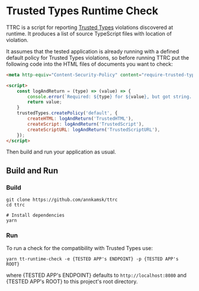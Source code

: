 # Trusted Types Runtime Check

TTRC is a script for reporting [Trusted Types](https://github.com/w3c/webappsec-trusted-types) violations discovered at runtime. It produces a list of source TypeScript files with location of violation. 

It assumes that the tested application is already running with a defined default policy for Trusted Types violations, so before running TTRC put the following code into the HTML files of documents you want to check:

```html
<meta http-equiv="Content-Security-Policy" content="require-trusted-types-for 'script';"/>

<script>
    const logAndReturn = (type) => (value) => {
        console.error(`Required: ${type} for ${value}, but got string. ${(new Error()).stack}`);
        return value;
    }
    trustedTypes.createPolicy('default', {
        createHTML: logAndReturn('TrustedHTML'),
        createScript: logAndReturn('TrustedScript'),
        createScriptURL: logAndReturn('TrustedScriptURL'),
    });
</script>
```

Then build and run your application as usual.

## Build and Run

### Build
```shell script
git clone https://github.com/annkamsk/ttrc
cd ttrc

# Install dependencies
yarn
```

### Run
To run a check for the compatibility with Trusted Types use:
```shell script
yarn tt-runtime-check -e {TESTED APP's ENDPOINT} -p {TESTED APP's ROOT}
```
where {TESTED APP's ENDPOINT} defaults to `http://localhost:8080` and {TESTED APP's ROOT} to this project's root directory. 